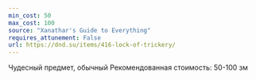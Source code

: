 ```yaml
---
min_cost: 50
max_cost: 100
source: "Xanathar's Guide to Everything"
requires_attunement: False
url: https://dnd.su/items/416-lock-of-trickery/
---
```


Чудесный предмет, обычный
Рекомендованная стоимость: 50-100 зм